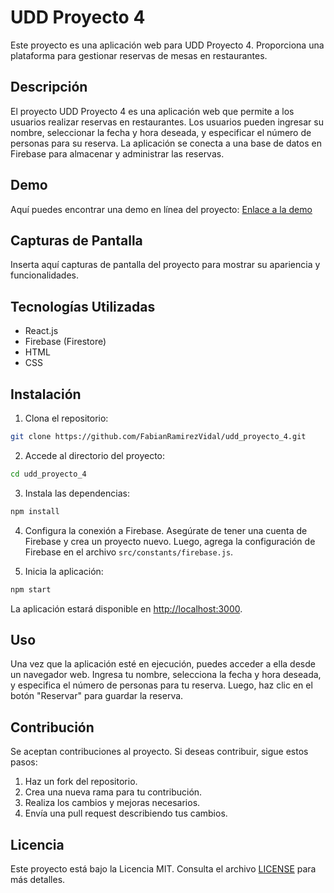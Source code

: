 # UDD Proyecto 4

Este proyecto es una aplicación web para UDD Proyecto 4. Proporciona una plataforma para gestionar reservas de mesas en restaurantes.

## Descripción

El proyecto UDD Proyecto 4 es una aplicación web que permite a los usuarios realizar reservas en restaurantes. Los usuarios pueden ingresar su nombre, seleccionar la fecha y hora deseada, y especificar el número de personas para su reserva. La aplicación se conecta a una base de datos en Firebase para almacenar y administrar las reservas.

## Demo

Aquí puedes encontrar una demo en línea del proyecto: [Enlace a la demo](https://udd-proyecto-4.onrender.com/)

## Capturas de Pantalla

Inserta aquí capturas de pantalla del proyecto para mostrar su apariencia y funcionalidades.

## Tecnologías Utilizadas

- React.js
- Firebase (Firestore)
- HTML
- CSS

## Instalación

1. Clona el repositorio:

```bash
git clone https://github.com/FabianRamirezVidal/udd_proyecto_4.git
```

2. Accede al directorio del proyecto:

```bash
cd udd_proyecto_4
```

3. Instala las dependencias:

```bash
npm install
```

4. Configura la conexión a Firebase. Asegúrate de tener una cuenta de Firebase y crea un proyecto nuevo. Luego, agrega la configuración de Firebase en el archivo `src/constants/firebase.js`.

5. Inicia la aplicación:

```bash
npm start
```

La aplicación estará disponible en [http://localhost:3000](http://localhost:3000).

## Uso

Una vez que la aplicación esté en ejecución, puedes acceder a ella desde un navegador web. Ingresa tu nombre, selecciona la fecha y hora deseada, y especifica el número de personas para tu reserva. Luego, haz clic en el botón "Reservar" para guardar la reserva.

## Contribución

Se aceptan contribuciones al proyecto. Si deseas contribuir, sigue estos pasos:

1. Haz un fork del repositorio.
2. Crea una nueva rama para tu contribución.
3. Realiza los cambios y mejoras necesarios.
4. Envía una pull request describiendo tus cambios.

## Licencia

Este proyecto está bajo la Licencia MIT. Consulta el archivo [LICENSE](LICENSE) para más detalles.
